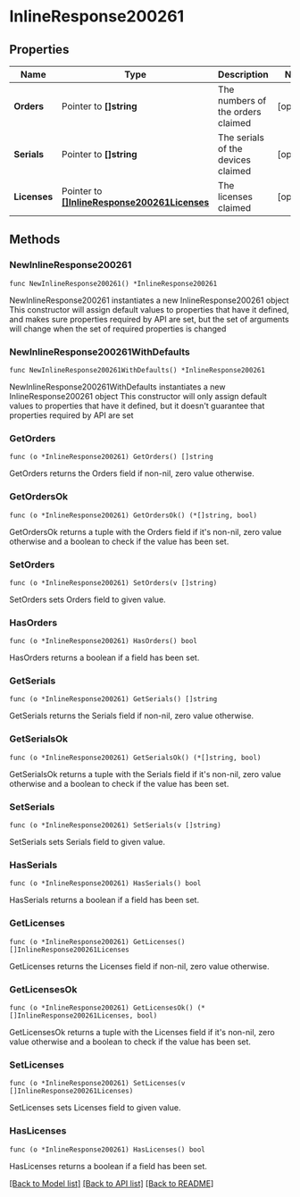 # InlineResponse200261

## Properties

Name | Type | Description | Notes
------------ | ------------- | ------------- | -------------
**Orders** | Pointer to **[]string** | The numbers of the orders claimed | [optional] 
**Serials** | Pointer to **[]string** | The serials of the devices claimed | [optional] 
**Licenses** | Pointer to [**[]InlineResponse200261Licenses**](InlineResponse200261Licenses.md) | The licenses claimed | [optional] 

## Methods

### NewInlineResponse200261

`func NewInlineResponse200261() *InlineResponse200261`

NewInlineResponse200261 instantiates a new InlineResponse200261 object
This constructor will assign default values to properties that have it defined,
and makes sure properties required by API are set, but the set of arguments
will change when the set of required properties is changed

### NewInlineResponse200261WithDefaults

`func NewInlineResponse200261WithDefaults() *InlineResponse200261`

NewInlineResponse200261WithDefaults instantiates a new InlineResponse200261 object
This constructor will only assign default values to properties that have it defined,
but it doesn't guarantee that properties required by API are set

### GetOrders

`func (o *InlineResponse200261) GetOrders() []string`

GetOrders returns the Orders field if non-nil, zero value otherwise.

### GetOrdersOk

`func (o *InlineResponse200261) GetOrdersOk() (*[]string, bool)`

GetOrdersOk returns a tuple with the Orders field if it's non-nil, zero value otherwise
and a boolean to check if the value has been set.

### SetOrders

`func (o *InlineResponse200261) SetOrders(v []string)`

SetOrders sets Orders field to given value.

### HasOrders

`func (o *InlineResponse200261) HasOrders() bool`

HasOrders returns a boolean if a field has been set.

### GetSerials

`func (o *InlineResponse200261) GetSerials() []string`

GetSerials returns the Serials field if non-nil, zero value otherwise.

### GetSerialsOk

`func (o *InlineResponse200261) GetSerialsOk() (*[]string, bool)`

GetSerialsOk returns a tuple with the Serials field if it's non-nil, zero value otherwise
and a boolean to check if the value has been set.

### SetSerials

`func (o *InlineResponse200261) SetSerials(v []string)`

SetSerials sets Serials field to given value.

### HasSerials

`func (o *InlineResponse200261) HasSerials() bool`

HasSerials returns a boolean if a field has been set.

### GetLicenses

`func (o *InlineResponse200261) GetLicenses() []InlineResponse200261Licenses`

GetLicenses returns the Licenses field if non-nil, zero value otherwise.

### GetLicensesOk

`func (o *InlineResponse200261) GetLicensesOk() (*[]InlineResponse200261Licenses, bool)`

GetLicensesOk returns a tuple with the Licenses field if it's non-nil, zero value otherwise
and a boolean to check if the value has been set.

### SetLicenses

`func (o *InlineResponse200261) SetLicenses(v []InlineResponse200261Licenses)`

SetLicenses sets Licenses field to given value.

### HasLicenses

`func (o *InlineResponse200261) HasLicenses() bool`

HasLicenses returns a boolean if a field has been set.


[[Back to Model list]](../README.md#documentation-for-models) [[Back to API list]](../README.md#documentation-for-api-endpoints) [[Back to README]](../README.md)


